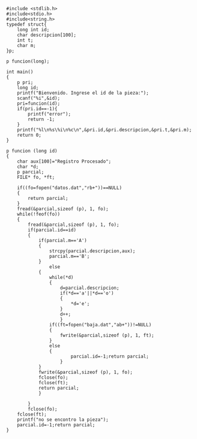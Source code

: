	
	#include <stdlib.h>
	#include<stdio.h>
	#include<string.h>
	typedef struct{
		long int id;
		char descripcion[100];
		int t;
		char m;	
	}p;

	p funcion(long);

	int main()
	{
   		p pri;
   		long id;
   		printf("Bienvenido. Ingrese el id de la pieza:");
   		scanf("%i",&id);
   		pri=funcion(id);
   		if(pri.id==-1){
   			printf("error");
   			return -1;
   		}
   		printf("%l\n%s\%i\n%c\n",&pri.id,&pri.descripcion,&pri.t,&pri.m);
   		return 0;	
	}

	p funcion (long id)
	{
		char aux[100]="Registro Procesado";
		char *d;
		p parcial;
		FILE* fo, *ft;
	
		if((fo=fopen("datos.dat","rb+"))==NULL) 
		{ 
			return parcial;
		}
 		fread(&parcial,sizeof (p), 1, fo);
 		while(!feof(fo))
 		{
			fread(&parcial,sizeof (p), 1, fo);
			if(parcial.id==id)
			{
		  		if(parcial.m=='A')
		  		{
		  			strcpy(parcial.descripcion,aux);
		  			parcial.m=='B';	 
  		  		}
       	  			else
		  		{
		   	 		while(*d)
			  		{
			   			d=parcial.descripcion;
  			   			if(*d=='a'||*d=='o')
			   			{
			   	   			*d='e';
	   		   			}
			   			d++;
 		      			}
		  	  		if((ft=fopen("baja.dat","ab+"))!=NULL)
			  		{
						fwrite(&parcial,sizeof (p), 1, ft);
 			  		}
	   		  		else
			  		{
  	  		    			parcial.id=-1;return parcial;
		      			}
		  		}
  				fwrite(&parcial,sizeof (p), 1, fo);
  				fclose(fo);
  				fclose(ft);
  				return parcial;    
 	    		}
 	    
    		}
    		fclose(fo);
		fclose(ft);
 		printf("no se encontro la pieza");
		parcial.id=-1;return parcial; 	 	 
	}
